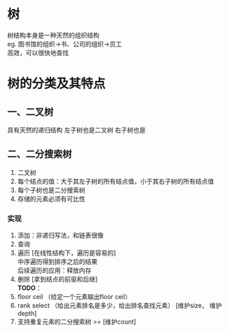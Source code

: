<!--
 * @Author: five-5
 * @Description: the note of bst
 * @Date: 2019-03-30
 * @LastEditTime: 2019-04-02
 -->

# 树
树结构本身是一种天然的组织结构
</br>eg. 图书馆的组织->书、公司的组织->员工
</br> 高效，可以很快地查找

# 树的分类及其特点
## 一、二叉树
具有天然的递归结构&nbsp;左子树也是二叉树&nbsp;右子树也是

## 二、二分搜索树
1. 二叉树
2. 每个结点的值：大于其左子树的所有结点值，小于其右子树的所有结点值
3. 每个子树也是二分搜索树
4. 存储的元素必须有可比性


### 实现
1. 添加：非递归写法，和链表很像
2. 查询
3. 遍历 [在线性结构下，遍历是容易的]
</br> 中序遍历得到排序之后的结果
</br> 后续遍历的应用：释放内存
4. 删除 [拿到结点的前驱和后继]
</br> **TODO**：
5. floor ceil （给定一个元素输出floor ceil）
6. rank select （给出元素排名是多少，给出排名查找元素） [维护size， 维护depth]
7. 支持重复元素的二分搜索树 >= [维护count]


